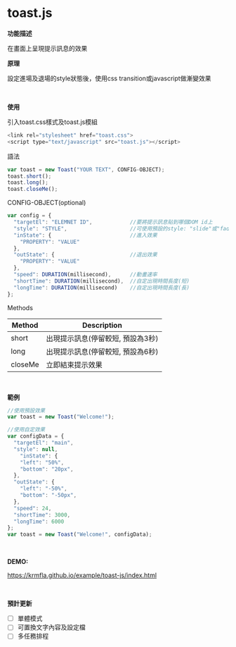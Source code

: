 # toast.js

**功能描述**

在畫面上呈現提示訊息的效果

**原理**

設定進場及退場的style狀態後，使用css transition或javascript做漸變效果

<br />

**使用**

引入toast.css樣式及toast.js模組

```javascript
<link rel="stylesheet" href="toast.css">
<script type="text/javascript" src="toast.js"></script>
```
語法

```javascript
var toast = new Toast("YOUR TEXT", CONFIG-OBJECT);
toast.short();
toast.long();
toast.closeMe();
```
CONFIG-OBJECT(optional)
```javascript
var config = {
  "targetEl": "ELEMNET ID",            //要將提示訊息貼到哪個DOM id上
  "style": "STYLE",                    //可使用預設的style: "slide"或"fadeInOut"
  "inState": {                         //進入效果
    "PROPERTY": "VALUE"
  },
  "outState": {                        //退出效果
    "PROPERTY": "VALUE"
  },
  "speed": DURATION(millisecond),      //動畫速率
  "shortTime": DURATION(millisecond),  //自定出現時間長度(短)
  "longTime": DURATION(millisecond)    //自定出現時間長度(長)
};
```

Methods

Method  | Description
------- | ---
short	| 出現提示訊息(停留較短, 預設為3秒)
long	| 出現提示訊息(停留較短, 預設為6秒)
closeMe | 立即結束提示效果

<br />

**範例**
```javascript
//使用預設效果
var toast = new Toast("Welcome!");

//使用自定效果
var configData = {
  "targetEl": "main",
  "style": null,
	"inState": {
    "left": "50%",
    "bottom": "20px",
  },
  "outState": {
    "left": "-50%",
    "bottom": "-50px",
  },
  "speed": 24,
  "shortTime": 3000,
  "longTime": 6000
};
var toast = new Toast("Welcome!", configData);
```

<br />

**DEMO:**

https://krmfla.github.io/example/toast-js/index.html

<br />

**預計更新**
- [ ] 單體模式
- [ ] 可置換文字內容及設定檔
- [ ] 多任務排程
